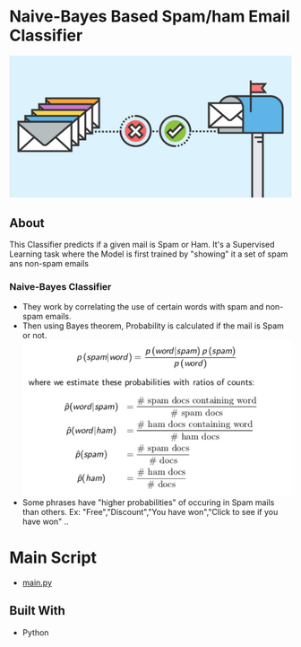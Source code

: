 # Naive-Bayes Based Spam/ham Email Classifier
![Classifier](email-spam.jpg)

## About
This Classifier predicts if a given mail is Spam or Ham. It's a Supervised Learning task where the Model is first trained by "showing" it a set of spam ans non-spam emails

### Naive-Bayes Classifier

* They work by correlating the use of certain words with spam and non-spam emails.
* Then using Bayes theorem, Probability is calculated if the mail is Spam or not.
![Naive-Bayes](naive.png)
* Some phrases have "higher probabilities" of occuring in Spam mails than others. Ex: "Free","Discount","You have won","Click to see if you have won" ..

# Main Script

* [main.py](main.py)

## Built With

* Python


